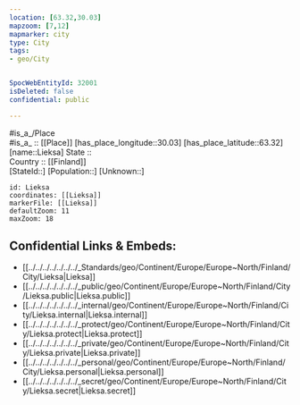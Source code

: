 ```yaml
---
location: [63.32,30.03] 
mapzoom: [7,12] 
mapmarker: city 
type: City
tags:
- geo/City


SpocWebEntityId: 32001
isDeleted: false
confidential: public

---
```

#is_a_/Place  
#is_a_ :: [[Place]] 
[has_place_longitude::30.03] 
[has_place_latitude::63.32] 
[name::Lieksa] 
State ::  
Country :: [[Finland]]  
[StateId::] 
[Population::] 
[Unknown::] 


```leaflet
id: Lieksa
coordinates: [[Lieksa]] 
markerFile: [[Lieksa]] 
defaultZoom: 11 
maxZoom: 18
```


## Confidential Links & Embeds: 
- [[../../../../../../../_Standards/geo/Continent/Europe/Europe~North/Finland/City/Lieksa|Lieksa]] 
- [[../../../../../../../_public/geo/Continent/Europe/Europe~North/Finland/City/Lieksa.public|Lieksa.public]] 
- [[../../../../../../../_internal/geo/Continent/Europe/Europe~North/Finland/City/Lieksa.internal|Lieksa.internal]] 
- [[../../../../../../../_protect/geo/Continent/Europe/Europe~North/Finland/City/Lieksa.protect|Lieksa.protect]] 
- [[../../../../../../../_private/geo/Continent/Europe/Europe~North/Finland/City/Lieksa.private|Lieksa.private]] 
- [[../../../../../../../_personal/geo/Continent/Europe/Europe~North/Finland/City/Lieksa.personal|Lieksa.personal]] 
- [[../../../../../../../_secret/geo/Continent/Europe/Europe~North/Finland/City/Lieksa.secret|Lieksa.secret]] 
